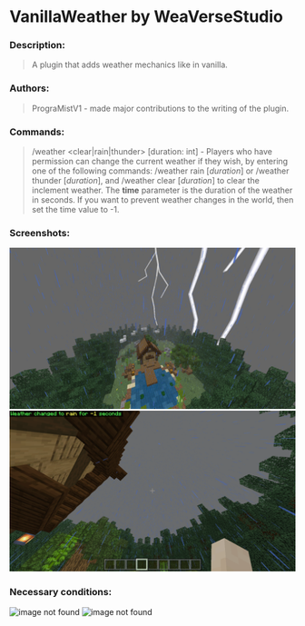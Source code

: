 # VanillaWeather by WeaVerseStudio
### Description:
> A plugin that adds weather mechanics like in vanilla.
### Authors:
> PrograMistV1 - made major contributions to the writing of the plugin.
### Commands:
> /weather <clear|rain|thunder> [duration: int] - Players who have permission can change the current weather if they wish, by entering one of the following commands: /weather rain [*duration*] or /weather thunder [*duration*], and /weather clear [*duration*] to clear the inclement weather. The **time** parameter is the duration of the weather in seconds.
If you want to prevent weather changes in the world, then set the time value to -1.
### Screenshots:
![Lightning](resources/image0.png)
![Rain](resources/image1.png)
### Necessary conditions:
<img src="https://img.shields.io/static/v1?label=PHP&message=version 8.2&color=blue&style=for-the-badge&logo=php" alt="image not found">
<img src="https://img.shields.io/static/v1?label=PMMP&message=minimal version 5.0.0&color=orange&style=for-the-badge&logo=java" alt="image not found">